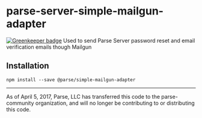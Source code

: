 # parse-server-simple-mailgun-adapter

[![Greenkeeper badge](https://badges.greenkeeper.io/parse-community/parse-server-simple-mailgun-adapter.svg)](https://greenkeeper.io/)
Used to send Parse Server password reset and email verification emails though Mailgun

## Installation

`npm install --save @parse/simple-mailgun-adapter`


-----

As of April 5, 2017, Parse, LLC has transferred this code to the parse-community organization, and will no longer be contributing to or distributing this code. 
